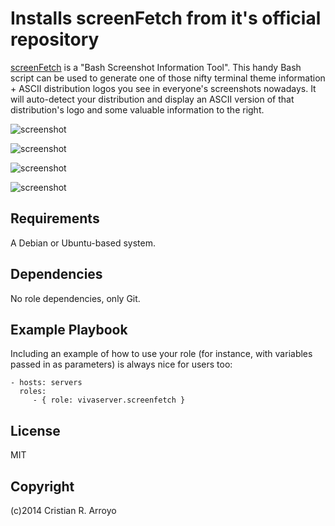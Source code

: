 # Installs screenFetch from it's official repository

[screenFetch][scf] is a "Bash Screenshot Information Tool". This handy Bash script can be used to generate one of those nifty terminal theme information + ASCII distribution logos you see in everyone's screenshots nowadays. It will auto-detect your distribution and display an ASCII version of that distribution's logo and some valuable information to the right. 

![screenshot](https://raw.github.com/vivaserver/ansible-screenfetch/master/screenfetch-hooray.png)

![screenshot](https://raw.github.com/vivaserver/ansible-screenfetch/master/screenfetch-hohoho.png)

![screenshot](https://raw.github.com/vivaserver/ansible-screenfetch/master/screenfetch-slug.png)

![screenshot](https://raw.github.com/vivaserver/ansible-screenfetch/master/screenfetch-slum.png)

## Requirements

A Debian or Ubuntu-based system.

## Dependencies

No role dependencies, only Git.

## Example Playbook

Including an example of how to use your role (for instance, with variables passed in as parameters) is always nice for users too:

    - hosts: servers
      roles:
         - { role: vivaserver.screenfetch }

## License

MIT

## Copyright

(c)2014 Cristian R. Arroyo

[scf]: https://github.com/KittyKatt/screenFetch
